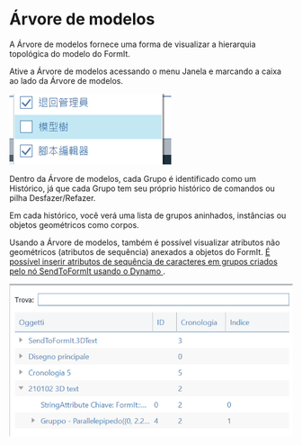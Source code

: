 # Árvore de modelos

A Árvore de modelos fornece uma forma de visualizar a hierarquia topológica do modelo do FormIt.

Ative a Árvore de modelos acessando o menu Janela e marcando a caixa ao lado da Árvore de modelos.

![](../.gitbook/assets/model-tree-menu.png)

Dentro da Árvore de modelos, cada Grupo é identificado como um Histórico, já que cada Grupo tem seu próprio histórico de comandos ou pilha Desfazer/Refazer.

Em cada histórico, você verá uma lista de grupos aninhados, instâncias ou objetos geométricos como corpos.

Usando a Árvore de modelos, também é possível visualizar atributos não geométricos (atributos de sequência) anexados a objetos do FormIt. [É possível inserir atributos de sequência de caracteres em grupos criados pelo nó SendToFormIt usando o Dynamo ](https://formit.autodesk.com/page/formit-dynamo#dynamo-formit-nodes).

![](../.gitbook/assets/model-tree-attribute.png)
